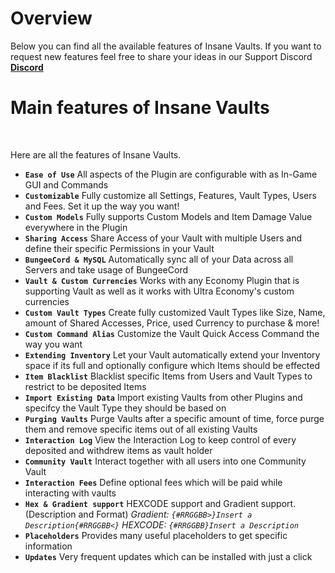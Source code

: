 # Overview
Below you can find all the available features of Insane Vaults. If you want to request new features feel free to share your ideas in our Support Discord **[Discord](https://discord.gg/3JuHDm8)**
<br>

# Main features of Insane Vaults
<br>

Here are all the features of Insane Vaults.
<br>

* **`Ease of Use`**
  All aspects of the Plugin are configurable
  with as In-Game GUI and Commands
* **`Customizable`**
  Fully customize all Settings, Features, Vault Types,
  Users and Fees. Set it up the way you want!
* **`Custom Models`**
  Fully supports Custom Models and Item Damage
  Value everywhere in the Plugin
* **`Sharing Access`**
  Share Access of your Vault with multiple Users
  and define their specific Permissions in your Vault
* **`BungeeCord & MySQL`**
  Automatically sync all of your Data across all
  Servers and take usage of BungeeCord
* **`Vault & Custom Currencies`**
  Works with any Economy Plugin that is supporting
  Vault as well as it works with Ultra Economy's
  custom currencies
* **`Custom Vault Types`**
  Create fully customized Vault Types like Size,
  Name, amount of Shared Accesses, Price, used
  Currency to purchase & more!
* **`Custom Command Alias`**
  Customize the Vault Quick Access Command
  the way you want
* **`Extending Inventory`**
  Let your Vault automatically extend your Inventory
  space if its full and optionally configure which
  Items should be effected
* **`Item Blacklist`**
  Blacklist specific Items from Users and Vault Types
  to restrict to be deposited Items
* **`Import Existing Data`**
  Import existing Vaults from other Plugins and
  specifcy the Vault Type they should be based on
* **`Purging Vaults`**
  Purge Vaults after a specific amount of time,
  force purge them and remove specific items out
  of all existing Vaults
* **`Interaction Log`**
  View the Interaction Log to keep control of every
  deposited and withdrew items as vault holder
* **`Community Vault`**
  Interact together with all users into one Community Vault
* **`Interaction Fees`**
  Define optional fees which will be paid while interacting
  with vaults
* **`Hex & Gradient support`**
  HEXCODE support and Gradient support. (Description and Format)
  *Gradient: `{#RRGGBB>}Insert a Description{#RRGGBB<}`*
  *HEXCODE: `{#RRGGBB}Insert a Description`*
* **`Placeholders`**
  Provides many useful placeholders to get specific information
* **`Updates`**
  Very frequent updates which can be installed with just a click  
